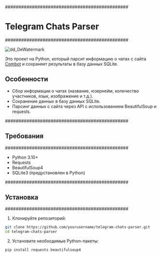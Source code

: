 ##############################################
# Telegram Chats Parser
##############################################

![dd_DeWatermark](https://github.com/user-attachments/assets/d9becce2-a13c-49fb-9eef-9ef0b2cda357)

Это проект на Python, который парсит информацию о чатах с сайта [Combot](https://combot.org/) и сохраняет результаты в базу данных SQLite.

## Особенности
- Сбор информации о чатах (название, юзернейм, количество участников, язык, изображение и т.д.).
- Сохранение данных в базу данных SQLite.
- Парсинг данных с сайта через API с использованием BeautifulSoup и requests.

##############################################
## Требования
##############################################
- Python 3.10+
- Requests
- BeautifulSoup4
- SQLite3 (предустановлен в Python)

##############################################
## Установка
##############################################

1. Клонируйте репозиторий:

```bash
git clone https://github.com/yourusername/telegram-chats-parser.git
cd telegram-chats-parser
```

2. Установите необходимые Python-пакеты:
```bash
pip install requests beautifulsoup4
```
